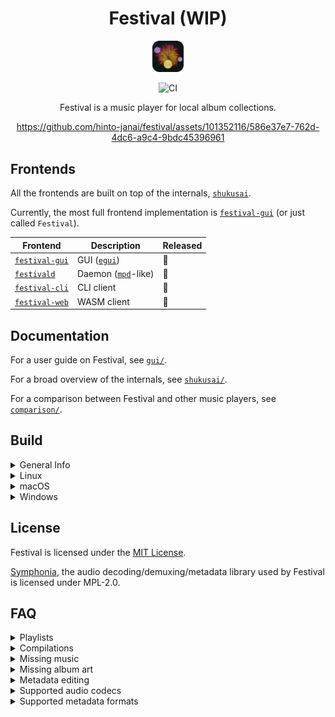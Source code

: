 <div align="center">

# Festival (WIP)
<img src="assets/images/icon/512.png" width="10%"/>

![CI](https://github.com/hinto-janai/festival/actions/workflows/ci.yml/badge.svg)

Festival is a music player for local album collections.

https://github.com/hinto-janai/festival/assets/101352116/586e37e7-762d-4dc6-a9c4-9bdc45396961

</div>

## Frontends
All the frontends are built on top of the internals, [`shukusai`](https://github.com/hinto-janai/festival/tree/main/shukusai).

Currently, the most full frontend implementation is [`festival-gui`](https://github.com/hinto-janai/festival/tree/main/gui) (or just called `Festival`).

| Frontend                    | Description | Released |
|-----------------------------|-------------|----------|
| [`festival-gui`](https://github.com/hinto-janai/festival/tree/main/gui) | GUI ([`egui`](https://github.com/emilk/egui))                   | 🔴            |
| [`festivald`](https://github.com/hinto-janai/festival/tree/main/daemon) | Daemon ([`mpd`](https://github.com/MusicPlayerDaemon/MPD)-like) | 🔴            |
| [`festival-cli`](https://github.com/hinto-janai/festival/tree/main/cli) | CLI client                                                      | 🔴            |
| [`festival-web`](https://github.com/hinto-janai/festival/tree/main/web) | WASM client                                                     | 🔴            |

## Documentation
For a user guide on Festival, see [`gui/`](https://github.com/hinto-janai/festival/tree/main/gui).

For a broad overview of the internals, see [`shukusai/`](https://github.com/hinto-janai/festival/tree/main/shukusai).

For a comparison between Festival and other music players, see [`comparison/`](https://github.com/hinto-janai/festival/tree/main/comparison).

## Build
<details>
<summary>General Info</summary>

---

You need [`cargo`](https://www.rust-lang.org/learn/get-started).

You also need to clone the `submodules` that include patched libraries found in [`external/`](https://github.com/hinto-janai/festival/tree/main/external):
```bash
git clone --recursive https://github.com/hinto-janai/festival
```

The repo is a workspace, with `shukusai` and the `Frontend`'s all having a top-level directory, e.g:
- [`shukusai/`](https://github.com/hinto-janai/festival/tree/main/shukusai)
- [`gui/`](https://github.com/hinto-janai/festival/tree/main/gui)

Building at the root will build all binaries.

Currently, the only packages in the workspace are `shukusai` and `festival-gui`, which gets built as `festival[.exe]`.

---

</details>

<details>
<summary>Linux</summary>

---

The pre-compiled Linux binaries are built on Ubuntu 20.04, you'll need these packages to build:
```
sudo apt install libgtk-3-dev libasound2-dev libjack-dev libpulse-dev
```

To build:
```
cargo build --release
```

Optionally, to create an `AppImage` after building, at the repo root, run:
```bash
cd utils/
./mk_appimage.sh
```
This will create `Festival-v${VERSION}-x86_64.AppImage`.

This requires `appimagetool`. If not detected, it will `wget` the latest release to `/tmp` and use that instead.

---

</details>

<details>
<summary>macOS</summary>

---

To build:
```
cargo build --release
```
Optionally, to create a `Festival.app` after building, at the repo root, run:
```bash
cd utils/
./mk_app.sh
```
This will create `Festival.app`.

Optionally, to create a `.dmg` after that, run:
```bash
./mk_dmg.sh
```
This will create `Festival-v${VERSION}-macos-(x64|arm64).dmg`, `x64` or `arm64` depending on your `cargo` target.

---

</details>

<details>
<summary>Windows</summary>

---

To build:
```
cargo build --release
```

There is a [`build.rs`](https://github.com/hinto-janai/festival/blob/main/gui/build.rs) file in `gui/` solely for Windows-specific things:

1. It sets the icon in `File Explorer`
2. It statically links `VCRUNTIME140.dll` (the binary will not be portable without this)

---

</details>

## License
Festival is licensed under the [MIT License](https://github.com/hinto-janai/festival/blob/main/LICENSE).

[Symphonia](https://github.com/pdeljanov/Symphonia), the audio decoding/demuxing/metadata library used by Festival is licensed under MPL-2.0.

## FAQ
</details>

<details>
<summary>Playlists</summary>

---

Festival does not support playlists at the moment.

---

</details>

<details>
<summary>Compilations</summary>

---

Festival does not directly support compilations (a single album, but with various artists) at the moment.

It will still load the album, but it will be spread out for each different artist.

---

</details>

<details>
<summary>Missing music</summary>

---

Your audio files must have proper metadata for Festival to detect it.

The required tags are:
- Artist
- Album

If the song title tag does not exist, the filename will be used instead.

---

</details>

<details>
<summary>Missing album art</summary>

---

If your audio file has embedded album art, Festival will use it.

If no embedded album art metadata is found, Festival will:
- Search in the same directory as the file for an image file
- Search in the file's parent directory for an image file

If an image file is not found, a default `?` album art will be used.

The supported image file formats are:
- `JPG/JPEG`
- `PNG`
- `BMP`
- `ICO`
- `TIFF`
- `WebP`
- `AVIF`

---

</details>

<details>
<summary>Metadata editing</summary>

---

Festival is only a music player, not a metadata editor.

Some metadata editors you could use:

- [`Kid3`](https://kid3.kde.org)
- [`mp3tag`](https://www.mp3tag.de/en)
- [`puddletag`](https://docs.puddletag.net)
- [`MusicBrainz Picard`](https://picard.musicbrainz.org)

---

</details>

<details>

<summary>Supported audio codecs</summary>

---

The supported audio codecs are:
- `AAC`
- `ADPCM`
- `ALAC`
- `FLAC`
- `MP3/MP2/MP1/MPA/MPEG`
- `Ogg/Vorbis`
- `Opus`
- `WAV`
- `AIFF`
- `WavPack`

---

</details>

<details>
<summary>Supported metadata formats</summary>

---

| Format                | Status    |
|-----------------------|-----------|
| ID3v1                 | Great     |
| ID3v2                 | Great     |
| ISO/MP4               | Great     |
| RIFF                  | Great     |
| Vorbis comment (FLAC) | Perfect   |
| Vorbis comment (OGG)  | Perfect   |

---

</details>
